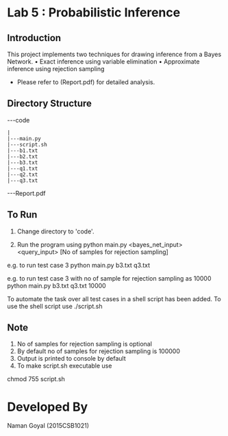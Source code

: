 Lab 5 : Probabilistic Inference
===============================

Introduction
------------
This project implements two techniques for drawing inference from a Bayes Network.
• Exact inference using variable elimination
• Approximate inference using rejection sampling

* Please refer to (Report.pdf) for detailed analysis.

Directory Structure
-------------------

---code

	|
	|---main.py
	|---script.sh
	|---b1.txt
	|---b2.txt
	|---b3.txt
	|---q1.txt
	|---q2.txt
	|---q3.txt

---Report.pdf

To Run
------

1. Change directory to 'code'.

2. Run the program using
python main.py <bayes_net_input> <query_input> [No of samples for rejection sampling]

e.g. to run test case 3
python main.py b3.txt q3.txt

e.g. to run test case 3 with no of sample for rejection sampling as 10000
python main.py b3.txt q3.txt 10000

To automate the task over all test cases  in  a shell script has been added. To use the shell script use
./script.sh

Note
----
1. No of samples for rejection sampling is optional
2. By default no of samples for rejection sampling is 100000
3. Output is printed to console by default
4. To make script.sh executable use

chmod 755 script.sh


Developed By
============
Naman Goyal (2015CSB1021)
